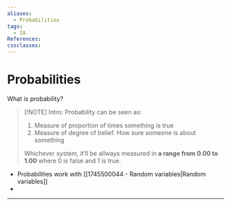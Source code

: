 ```yaml
---
aliases:
  - Probabilities
tags:
  - IA
References: 
cssclasses:
---
```

# Probabilities
What is probability?

> [!NOTE] Intro: 
> Probability can be seen as:
> 1. Measure of proportion of times something is true
> 2. Measure of degree of belief. How sure someone is about something
>    
> Whichever system, it’ll be allways measured in **a range from 0.00 to 1.00** where 0 is false and 1 is true. 

+ Probabilities work with [[1745500044 - Random variables|Random variables]]
+ 
***